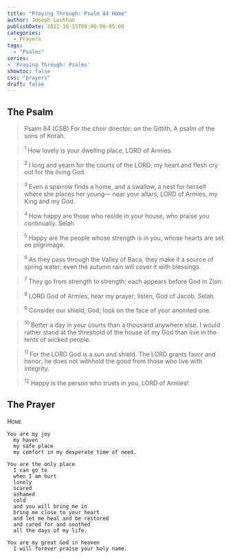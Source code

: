 ```yaml
---
title: "Praying Through: Psalm 84 Home"
author: Joseph Louthan
publishDate: 2022-10-15T00:00:00-05:00
categories:
  - Prayers
tags:
  - "Psalms"
series:
- 'Praying Through: Psalms'
showtoc: false
css: "prayers"
draft: false
---
```

## The Psalm

>Psalm 84 (CSB)
>For the choir director: on the Gittith. A psalm of the sons of Korah. 

><sup> 1 </sup> How lovely is your dwelling place, LORD of Armies. 

><sup> 2 </sup> I long and yearn for the courts of the LORD; my heart and flesh cry out for the living God. 

><sup> 3 </sup> Even a sparrow finds a home, and a swallow, a nest for herself where she places her young— near your altars, LORD of Armies, my King and my God. 

><sup> 4 </sup> How happy are those who reside in your house, who praise you continually. Selah 

><sup> 5 </sup> Happy are the people whose strength is in you, whose hearts are set on pilgrimage. 

><sup> 6 </sup> As they pass through the Valley of Baca, they make it a source of spring water; even the autumn rain will cover it with blessings. 

><sup> 7 </sup> They go from strength to strength; each appears before God in Zion. 

><sup> 8 </sup> LORD God of Armies, hear my prayer; listen, God of Jacob. Selah 

><sup> 9 </sup> Consider our shield, God; look on the face of your anointed one. 

><sup> 10 </sup> Better a day in your courts than a thousand anywhere else. I would rather stand at the threshold of the house of my God than live in the tents of wicked people. 

><sup> 11 </sup> For the LORD God is a sun and shield. The LORD grants favor and honor; he does not withhold the good from those who live with integrity. 

><sup> 12 </sup> Happy is the person who trusts in you, LORD of Armies!

## The Prayer

<div style="font-variant: small-caps;">
Home
</div>

```text
You are my joy
  my haven
  my safe place
  my comfort in my desperate time of need.

You are the only place
  I can go to
  when I am hurt
  lonely
  scared
  ashamed
  cold
  and you will bring me in
  bring me close to your heart
  and let me heal and be restored
  and cared for and soothed
  all the days of my life.

You are my great God in heaven
  I will forever praise your holy name.
```
